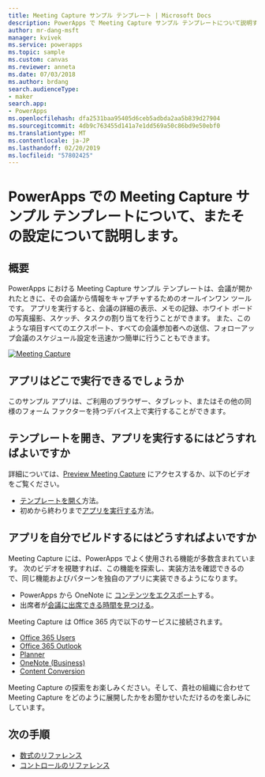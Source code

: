 ```yaml
---
title: Meeting Capture サンプル テンプレート | Microsoft Docs
description: PowerApps で Meeting Capture サンプル テンプレートについて説明すると共に、設定、概要、およびアプリの構築方法の詳細について説明します。
author: mr-dang-msft
manager: kvivek
ms.service: powerapps
ms.topic: sample
ms.custom: canvas
ms.reviewer: anneta
ms.date: 07/03/2018
ms.author: brdang
search.audienceType:
- maker
search.app:
- PowerApps
ms.openlocfilehash: dfa2531baa95405d6ceb5adbda2aa5b839d27904
ms.sourcegitcommit: 4db9c763455d141a7e1dd569a50c86bd9e50ebf0
ms.translationtype: MT
ms.contentlocale: ja-JP
ms.lasthandoff: 02/20/2019
ms.locfileid: "57802425"
---
```

# <a name="set-up-and-learn-about-the-meeting-capture-sample-template-in-powerapps"></a>PowerApps での Meeting Capture サンプル テンプレートについて、またその設定について説明します。

## <a name="overview"></a>概要

 PowerApps における Meeting Capture サンプル テンプレートは、会議が開かれたときに、その会議から情報をキャプチャするためのオールインワン ツールです。 アプリを実行すると、会議の詳細の表示、メモの記録、ホワイト ボードの写真撮影、スケッチ、タスクの割り当てを行うことができます。 また、このような項目すべてのエクスポート、すべての会議参加者への送信、フォローアップ会議のスケジュール設定を迅速かつ簡単に行うこともできます。

[![Meeting Capture](media/sample-meeting-capture/MeetingCapture.png)](https://aka.ms/previewmeetingcapture)

## <a name="where-can-i-run-the-app"></a>アプリはどこで実行できるでしょうか

このサンプル アプリは、ご利用のブラウザー、タブレット、またはその他の同様のフォーム ファクターを持つデバイス上で実行することができます。

## <a name="how-do-i-open-the-template-and-run-the-app"></a>テンプレートを開き、アプリを実行するにはどうすればよいですか

詳細については、[Preview Meeting Capture](https://aka.ms/previewmeetingcapture) にアクセスするか、以下のビデオをご覧ください。

- [テンプレートを開く](https://www.youtube.com/watch?v=MTsbjln1AcA&index=1&list=PL8IYfXypsj2B5FizD0ZVVuzf49vr8yXFU)方法。
- 初めから終わりまで[アプリを実行する](https://youtu.be/mGyxyJL4gJk)方法。

## <a name="how-do-i-build-the-app-myself"></a>アプリを自分でビルドするにはどうすればよいですか

Meeting Capture には、PowerApps でよく使用される機能が多数含まれています。 次のビデオを視聴すれば、この機能を探索し、実装方法を確認できるので、同じ機能およびパターンを独自のアプリに実装できるようになります。

- PowerApps から OneNote に [コンテンツをエクスポート](https://youtu.be/D6kmeM0UFH0)する。
- 出席者が[会議に出席できる時間を見つける](https://youtu.be/gSD8m6d_Gv0)。

Meeting Capture は Office 365 内で以下のサービスに接続されます。

- [Office 365 Users](https://docs.microsoft.com/connectors/office365users/)
- [Office 365 Outlook](https://docs.microsoft.com/connectors/office365/)
- [Planner](https://docs.microsoft.com/connectors/planner/)
- [OneNote (Business)](https://docs.microsoft.com/connectors/onenote/)
- [Content Conversion](https://docs.microsoft.com/connectors/conversionservice/)

Meeting Capture の探索をお楽しみください。そして、貴社の組織に合わせて Meeting Capture をどのように展開したかをお聞かせいただけるのを楽しみにしています。

## <a name="next-steps"></a>次の手順
- [数式のリファレンス](https://docs.microsoft.com/powerapps/maker/canvas-apps/formula-reference)
- [コントロールのリファレンス](https://docs.microsoft.com/powerapps/maker/canvas-apps/reference-properties)
 
